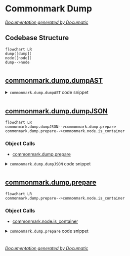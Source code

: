 # Commonmark Dump

[_Documentation generated by Documatic_](https://www.documatic.com)

<!---Documatic-section-Codebase Structure-start--->
## Codebase Structure

<!---Documatic-block-system_architecture-start--->
```mermaid
flowchart LR
dump([dump])
node([node])
dump-->node
```
<!---Documatic-block-system_architecture-end--->

# #
<!---Documatic-section-Codebase Structure-end--->

<!---Documatic-section-commonmark.dump.dumpAST-start--->
## [commonmark.dump.dumpAST](6-commonmark_dump.md#commonmark.dump.dumpAST)

<!---Documatic-section-dumpAST-start--->
<!---Documatic-block-commonmark.dump.dumpAST-start--->
<details>
	<summary><code>commonmark.dump.dumpAST</code> code snippet</summary>

```python
def dumpAST(obj, ind=0, topnode=False):
    indChar = '\t' * ind + '-> ' if ind else ''
    print(indChar + '[' + obj.t + ']')
    if not obj.title == '':
        print('\t' + indChar + 'Title: ' + (obj.title or ''))
    if not obj.info == '':
        print('\t' + indChar + 'Info: ' + (obj.info or ''))
    if not obj.destination == '':
        print('\t' + indChar + 'Destination: ' + (obj.destination or ''))
    if obj.is_open:
        print('\t' + indChar + 'Open: ' + str(obj.is_open))
    if obj.last_line_blank:
        print('\t' + indChar + 'Last line blank: ' + str(obj.last_line_blank))
    if obj.sourcepos:
        print('\t' + indChar + 'Sourcepos: ' + str(obj.sourcepos))
    if not obj.string_content == '':
        print('\t' + indChar + 'String content: ' + (obj.string_content or ''))
    if not obj.info == '':
        print('\t' + indChar + 'Info: ' + (obj.info or ''))
    if not obj.literal == '':
        print('\t' + indChar + 'Literal: ' + (obj.literal or ''))
    if obj.list_data.get('type'):
        print('\t' + indChar + 'List Data: ')
        print('\t\t' + indChar + '[type] = ' + obj.list_data.get('type'))
        if obj.list_data.get('bullet_char'):
            print('\t\t' + indChar + '[bullet_char] = ' + obj.list_data['bullet_char'])
        if obj.list_data.get('start'):
            print('\t\t' + indChar + '[start] = ' + str(obj.list_data.get('start')))
        if obj.list_data.get('delimiter'):
            print('\t\t' + indChar + '[delimiter] = ' + obj.list_data.get('delimiter'))
        if obj.list_data.get('padding'):
            print('\t\t' + indChar + '[padding] = ' + str(obj.list_data.get('padding')))
        if obj.list_data.get('marker_offset'):
            print('\t\t' + indChar + '[marker_offset] = ' + str(obj.list_data.get('marker_offset')))
    if obj.walker:
        print('\t' + indChar + 'Children:')
        walker = obj.walker()
        nxt = walker.nxt()
        while nxt is not None and topnode is False:
            dumpAST(nxt['node'], ind + 2, topnode=True)
            nxt = walker.nxt()
```
</details>
<!---Documatic-block-commonmark.dump.dumpAST-end--->
<!---Documatic-section-dumpAST-end--->

# #
<!---Documatic-section-commonmark.dump.dumpAST-end--->

<!---Documatic-section-commonmark.dump.dumpJSON-start--->
## [commonmark.dump.dumpJSON](6-commonmark_dump.md#commonmark.dump.dumpJSON)

<!---Documatic-section-dumpJSON-start--->
```mermaid
flowchart LR
commonmark.dump.dumpJSON-->commonmark.dump.prepare
commonmark.dump.prepare-->commonmark.node.is_container
```

### Object Calls

* [commonmark.dump.prepare](6-commonmark_dump.md#commonmark.dump.prepare)

<!---Documatic-block-commonmark.dump.dumpJSON-start--->
<details>
	<summary><code>commonmark.dump.dumpJSON</code> code snippet</summary>

```python
def dumpJSON(obj):
    prepared = prepare(obj)
    return json.dumps(prepared, indent=4, sort_keys=True)
```
</details>
<!---Documatic-block-commonmark.dump.dumpJSON-end--->
<!---Documatic-section-dumpJSON-end--->

# #
<!---Documatic-section-commonmark.dump.dumpJSON-end--->

<!---Documatic-section-commonmark.dump.prepare-start--->
## [commonmark.dump.prepare](6-commonmark_dump.md#commonmark.dump.prepare)

<!---Documatic-section-prepare-start--->
```mermaid
flowchart LR
commonmark.dump.prepare-->commonmark.node.is_container
```

### Object Calls

* [commonmark.node.is_container](8-commonmark_node.md#commonmark.node.is_container)

<!---Documatic-block-commonmark.dump.prepare-start--->
<details>
	<summary><code>commonmark.dump.prepare</code> code snippet</summary>

```python
def prepare(obj, topnode=False):
    a = []
    for (subnode, entered) in obj.walker():
        rep = {'type': subnode.t}
        if subnode.literal:
            rep['literal'] = subnode.literal
        if subnode.string_content:
            rep['string_content'] = subnode.string_content
        if subnode.title:
            rep['title'] = subnode.title
        if subnode.info:
            rep['info'] = subnode.info
        if subnode.destination:
            rep['destination'] = subnode.destination
        if subnode.list_data:
            rep['list_data'] = subnode.list_data
        if is_container(subnode):
            rep['children'] = []
        if entered and len(a) > 0:
            if a[-1]['children']:
                a[-1]['children'].append(rep)
            else:
                a[-1]['children'] = [rep]
        else:
            a.append(rep)
    return a
```
</details>
<!---Documatic-block-commonmark.dump.prepare-end--->
<!---Documatic-section-prepare-end--->

# #
<!---Documatic-section-commonmark.dump.prepare-end--->

[_Documentation generated by Documatic_](https://www.documatic.com)